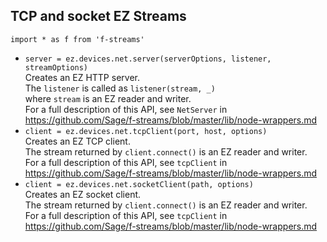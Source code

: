 ## TCP and socket EZ Streams

`import * as f from 'f-streams'`

* `server = ez.devices.net.server(serverOptions, listener, streamOptions)`  
  Creates an EZ HTTP server.  
  The `listener` is called as `listener(stream, _)`  
  where `stream` is an EZ reader and writer.  
  For a full description of this API, see `NetServer` in
  https://github.com/Sage/f-streams/blob/master/lib/node-wrappers.md 
* `client = ez.devices.net.tcpClient(port, host, options)`  
  Creates an EZ TCP client.  
  The stream returned by `client.connect()`  is an EZ reader and writer.  
  For a full description of this API, see `tcpClient` in
  https://github.com/Sage/f-streams/blob/master/lib/node-wrappers.md 
* `client = ez.devices.net.socketClient(path, options)`  
  Creates an EZ socket client.  
  The stream returned by `client.connect()`  is an EZ reader and writer.  
  For a full description of this API, see `tcpClient` in
  https://github.com/Sage/f-streams/blob/master/lib/node-wrappers.md 
